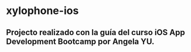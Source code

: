 # xylophone-ios

## Projecto realizado con la guía del curso iOS App Development Bootcamp por Angela YU.
